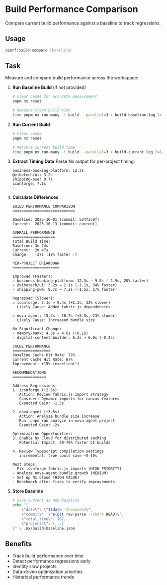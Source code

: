 # Build Performance Comparison

Compare current build performance against a baseline to track regressions.

## Usage
```bash
/perf:build-compare [baseline]
```

## Task
Measure and compare build performance across the workspace:

1. **Run Baseline Build** (if not provided)
   ```bash
   # Clear cache for accurate measurement
   pnpm nx reset
   
   # Measure clean build time
   time pnpm nx run-many -t build --parallel=3 > build-baseline.log 2>&1
   ```

2. **Run Current Build**
   ```bash
   # Clear cache
   pnpm nx reset
   
   # Measure current build time
   time pnpm nx run-many -t build --parallel=3 > build-current.log 2>&1
   ```

3. **Extract Timing Data**
   Parse Nx output for per-project timing:
   ```
   business-booking-platform: 12.3s
   @vibetech/ui: 3.2s
   shipping-pwa: 8.7s
   iconforge: 7.1s
   ...
   ```

4. **Calculate Differences**
   ```
   BUILD PERFORMANCE COMPARISON
   ============================
   
   Baseline: 2025-10-01 (commit: 524f3c8f)
   Current:  2025-10-13 (commit: current)
   
   OVERALL PERFORMANCE
   ===================
   Total Build Time:
   Baseline: 3m 24s
   Current:  2m 47s
   Change:   -37s (18% faster ✓)
   
   PER-PROJECT BREAKDOWN
   =====================
   
   Improved (Faster):
   ✓ business-booking-platform: 12.3s → 9.8s (-2.5s, 20% faster)
   ✓ @vibetech/ui: 3.2s → 2.1s (-1.1s, 34% faster)
   ✓ shipping-pwa: 8.7s → 7.2s (-1.5s, 17% faster)
   
   Regressed (Slower):
   ⚠ iconforge: 7.1s → 9.4s (+2.3s, 32% slower)
     Likely Cause: Added fabric.js dependencies
     
   ⚠ nova-agent: 15.2s → 18.7s (+3.5s, 23% slower)
     Likely Cause: Increased bundle size
   
   No Significant Change:
   - memory-bank: 4.5s → 4.6s (+0.1s)
   - digital-content-builder: 6.2s → 6.0s (-0.2s)
   
   CACHE PERFORMANCE
   =================
   Baseline Cache Hit Rate: 72%
   Current Cache Hit Rate: 87%
   Improvement: +15% (excellent!)
   
   RECOMMENDATIONS
   ===============
   
   Address Regressions:
   1. iconforge (+2.3s)
      Action: Review fabric.js import strategy
      Consider: Dynamic imports for canvas features
      Expected Gain: ~1.5s
   
   2. nova-agent (+3.5s)
      Action: Analyze bundle size increase
      Run: pnpm run analyze in nova-agent project
      Expected Gain: ~2s
   
   Optimization Opportunities:
   3. Enable Nx Cloud for distributed caching
      Potential Impact: 50-70% faster CI builds
      
   4. Review TypeScript compilation settings
      incremental: true could save ~5-10s
   
   Next Steps:
   - Fix iconforge fabric.js imports (HIGH PRIORITY)
   - Analyze nova-agent bundle growth (MEDIUM)
   - Set up Nx Cloud (HIGH VALUE)
   - Benchmark after fixes to verify improvements
   ```

5. **Store Baseline**
   ```bash
   # Save current as new baseline
   echo "{ 
       \"date\": \"$(date -Iseconds)\",
       \"commit\": \"$(git rev-parse --short HEAD)\",
       \"total_time\": 167,
       \"projects\": {...}
   }" > .nx/build-baseline.json
   ```

## Benefits
- Track build performance over time
- Detect performance regressions early
- Identify slow projects
- Data-driven optimization priorities
- Historical performance trends
